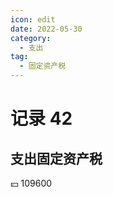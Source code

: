 ```yaml
---
icon: edit
date: 2022-05-30
category:
  - 支出
tag:
  - 固定资产税
---
```


# 记录 42

## 支出固定资产税

:yen: 109600
